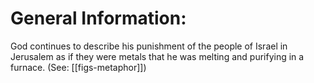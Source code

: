 # General Information:

God continues to describe his punishment of the people of Israel in Jerusalem as if they were metals that he was melting and purifying in a furnace. (See: [[figs-metaphor]])